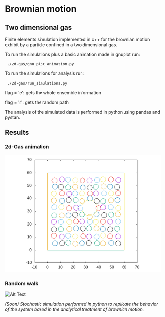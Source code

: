# Brownian motion

## Two dimensional gas

Finite elements simulation implemented in c++ for the brownian motion exhibit by a particle confined in a two dimensional gas.


To run the simulations plus a basic animation made in gnuplot run:

<code> ./2d-gas/gnu_plot_animation.py </code>

To run the simulations for analysis run:

<code> ./2d-gas/run_simulations.py </code>

flag = 'e': gets the whole ensemble information

flag = 'r': gets the random path

The analysis of the simulated data is performed in python using pandas and pystan. 


## Results

### 2d-Gas animation
![Alt Text](2d-gas/figures/2d-gas.gif)

### Random walk
![Alt Text](2d-gas/figures/random_walk.gif)

*(Soon) Stochastic simulation performed in python to replicate the behavior of the system based in the analytical treatment of brownian motion.*
